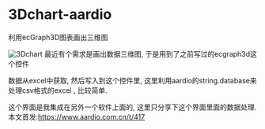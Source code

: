 # 3Dchart-aardio
利用ecGraph3D图表画出三维图

![3Dchart](https://www.htmlayout.cn/upload/image/20210127/1611723706455323.gif)
最近有个需求是画出数据三维图, 于是用到了之前写过的ecgraph3d这个控件

数据从excel中获取, 然后写入到这个控件里, 这里利用aardio的string.database来处理csv格式的excel , 比较简单.

这个界面是我集成在另外一个软件上面的, 这里只分享下这个界面里面的数据处理.
本文首发:https://www.aardio.com.cn/t/417
